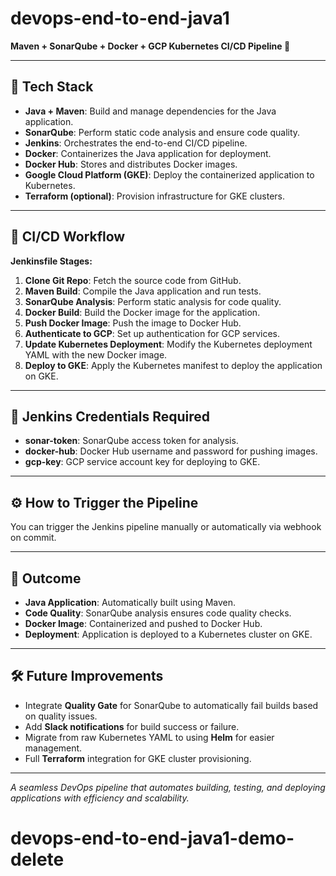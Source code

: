 # devops-end-to-end-java1
**Maven + SonarQube + Docker + GCP Kubernetes CI/CD Pipeline 🚀**

---

## 🔧 Tech Stack
- **Java + Maven**: Build and manage dependencies for the Java application.  
- **SonarQube**: Perform static code analysis and ensure code quality.  
- **Jenkins**: Orchestrates the end-to-end CI/CD pipeline.  
- **Docker**: Containerizes the Java application for deployment.  
- **Docker Hub**: Stores and distributes Docker images.  
- **Google Cloud Platform (GKE)**: Deploy the containerized application to Kubernetes.  
- **Terraform (optional)**: Provision infrastructure for GKE clusters.  

---

## 🔄 CI/CD Workflow  
**Jenkinsfile Stages:**  
1. **Clone Git Repo**: Fetch the source code from GitHub.  
2. **Maven Build**: Compile the Java application and run tests.  
3. **SonarQube Analysis**: Perform static analysis for code quality.  
4. **Docker Build**: Build the Docker image for the application.  
5. **Push Docker Image**: Push the image to Docker Hub.  
6. **Authenticate to GCP**: Set up authentication for GCP services.  
7. **Update Kubernetes Deployment**: Modify the Kubernetes deployment YAML with the new Docker image.  
8. **Deploy to GKE**: Apply the Kubernetes manifest to deploy the application on GKE.  

---

## 🔐 Jenkins Credentials Required
- **sonar-token**: SonarQube access token for analysis.  
- **docker-hub**: Docker Hub username and password for pushing images.  
- **gcp-key**: GCP service account key for deploying to GKE.  

---

## ⚙️ How to Trigger the Pipeline
You can trigger the Jenkins pipeline manually or automatically via webhook on commit.

---

## 🎯 Outcome
- **Java Application**: Automatically built using Maven.  
- **Code Quality**: SonarQube analysis ensures code quality checks.  
- **Docker Image**: Containerized and pushed to Docker Hub.  
- **Deployment**: Application is deployed to a Kubernetes cluster on GKE.  

---

## 🛠️ Future Improvements
- Integrate **Quality Gate** for SonarQube to automatically fail builds based on quality issues.  
- Add **Slack notifications** for build success or failure.  
- Migrate from raw Kubernetes YAML to using **Helm** for easier management.  
- Full **Terraform** integration for GKE cluster provisioning.  

---

*A seamless DevOps pipeline that automates building, testing, and deploying applications with efficiency and scalability.*  
# devops-end-to-end-java1-demo-delete
